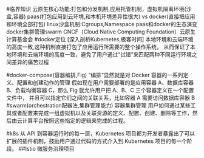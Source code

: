 #临界知识
云原生核心功能:打包和分发机制,应用托管机制，虚拟机隔离环境(沙盒,容器)
paas(打包应用到云环境,和本机环境差异性很大) vs docker(直接把应用和环境全部打包)
linux沙盒机制:Cgroups,Namespace
paas和docker的生态演变
docker集群管理swarm
CNCF（Cloud Native Computing Foundation）云原生计算基金会
#docker定位
[深入剖析Kubernetes,极客时间]
本地环境和云端环境的高度一致,这种机制直接打包了应用运行所需要的整个操作系统，
从而保证了本地环境和云端环境的高度一致，避免了用户通过“试错”来匹配两种不同运行环境之间差异的痛苦过程

#docker-compose(容器编排,Fig)
“编排”显然就是对 Docker 容器的一系列定义、配置和创建动作的管理
假如现在用户需要部署的是应用容器 A、数据库容器 B、负载均衡容器 C，那么 Fig 就允许用户把 A、B、C 三个容器定义在一个配置文件中，
并且可以指定它们之间的关联关系，比如容器 A 需要访问数据库容器 B
#swarm(orchestration配器法,集群管理能力)
容器集群管理
用户如何通过某些工具或者配置来完成一组虚拟机以及关联资源的定义、配置、创建、删除等工作，然后由云计算平台按照这些指定的逻辑来完成的过程。

#k8s
从 API 到容器运行时的每一层，Kubernetes 项目都为开发者暴露出了可以扩展的插件机制，鼓励用户通过代码的方式介入到 Kubernetes 项目的每一个阶段。
##Istio
微服务治理项目
